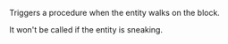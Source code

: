 Triggers a procedure when the entity walks on the block. 

It won't be called if the entity is sneaking.